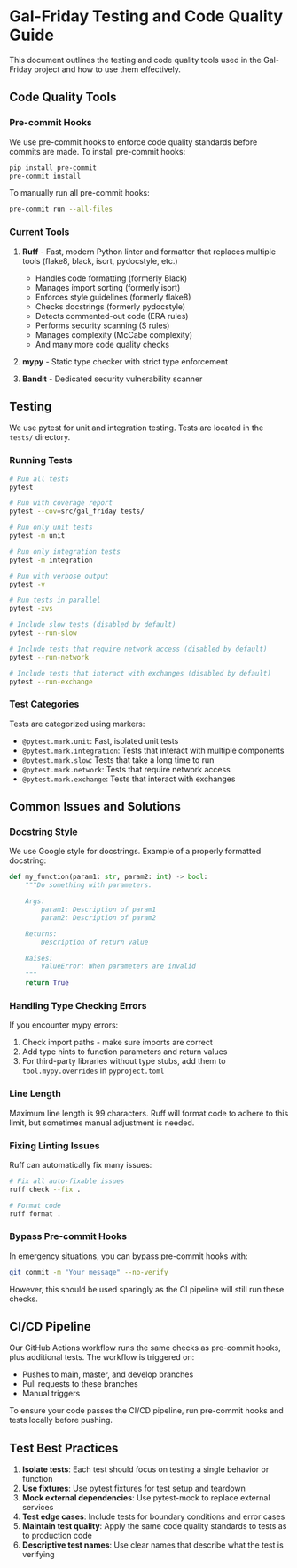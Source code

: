 # Gal-Friday Testing and Code Quality Guide

This document outlines the testing and code quality tools used in the Gal-Friday project and how to use them effectively.

## Code Quality Tools

### Pre-commit Hooks

We use pre-commit hooks to enforce code quality standards before commits are made. To install pre-commit hooks:

```bash
pip install pre-commit
pre-commit install
```

To manually run all pre-commit hooks:

```bash
pre-commit run --all-files
```

### Current Tools

1. **Ruff** - Fast, modern Python linter and formatter that replaces multiple tools (flake8, black, isort, pydocstyle, etc.)
   - Handles code formatting (formerly Black)
   - Manages import sorting (formerly isort)
   - Enforces style guidelines (formerly flake8)
   - Checks docstrings (formerly pydocstyle)
   - Detects commented-out code (ERA rules)
   - Performs security scanning (S rules)
   - Manages complexity (McCabe complexity)
   - And many more code quality checks

2. **mypy** - Static type checker with strict type enforcement

3. **Bandit** - Dedicated security vulnerability scanner

## Testing

We use pytest for unit and integration testing. Tests are located in the `tests/` directory.

### Running Tests

```bash
# Run all tests
pytest

# Run with coverage report
pytest --cov=src/gal_friday tests/

# Run only unit tests
pytest -m unit

# Run only integration tests
pytest -m integration

# Run with verbose output
pytest -v

# Run tests in parallel
pytest -xvs

# Include slow tests (disabled by default)
pytest --run-slow

# Include tests that require network access (disabled by default)
pytest --run-network

# Include tests that interact with exchanges (disabled by default)
pytest --run-exchange
```

### Test Categories

Tests are categorized using markers:

- `@pytest.mark.unit`: Fast, isolated unit tests
- `@pytest.mark.integration`: Tests that interact with multiple components
- `@pytest.mark.slow`: Tests that take a long time to run
- `@pytest.mark.network`: Tests that require network access
- `@pytest.mark.exchange`: Tests that interact with exchanges

## Common Issues and Solutions

### Docstring Style

We use Google style for docstrings. Example of a properly formatted docstring:

```python
def my_function(param1: str, param2: int) -> bool:
    """Do something with parameters.

    Args:
        param1: Description of param1
        param2: Description of param2

    Returns:
        Description of return value

    Raises:
        ValueError: When parameters are invalid
    """
    return True
```

### Handling Type Checking Errors

If you encounter mypy errors:

1. Check import paths - make sure imports are correct
2. Add type hints to function parameters and return values
3. For third-party libraries without type stubs, add them to `tool.mypy.overrides` in `pyproject.toml`

### Line Length

Maximum line length is 99 characters. Ruff will format code to adhere to this limit, but sometimes manual adjustment is needed.

### Fixing Linting Issues

Ruff can automatically fix many issues:

```bash
# Fix all auto-fixable issues
ruff check --fix .

# Format code
ruff format .
```

### Bypass Pre-commit Hooks

In emergency situations, you can bypass pre-commit hooks with:

```bash
git commit -m "Your message" --no-verify
```

However, this should be used sparingly as the CI pipeline will still run these checks.

## CI/CD Pipeline

Our GitHub Actions workflow runs the same checks as pre-commit hooks, plus additional tests. The workflow is triggered on:

- Pushes to main, master, and develop branches
- Pull requests to these branches
- Manual triggers

To ensure your code passes the CI/CD pipeline, run pre-commit hooks and tests locally before pushing.

## Test Best Practices

1. **Isolate tests**: Each test should focus on testing a single behavior or function
2. **Use fixtures**: Use pytest fixtures for test setup and teardown
3. **Mock external dependencies**: Use pytest-mock to replace external services
4. **Test edge cases**: Include tests for boundary conditions and error cases
5. **Maintain test quality**: Apply the same code quality standards to tests as to production code
6. **Descriptive test names**: Use clear names that describe what the test is verifying
